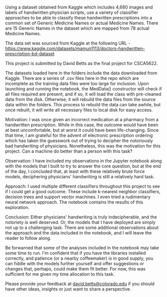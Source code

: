 Using a dataset obtained from Kaggle which includes 4,680 images and labels of handwritten physician scripts, use a variety of classifier approaches to be able to classify these handwritten prescriptions into a common set of Generic Medicine Names or actual Medicine Names. There are 15 Generic Names in the dataset which are mapped from 78 actual Medicine Names.

The data set was sourced from Kaggle at the following URL - https://www.kaggle.com/datasets/mamun1113/doctors-handwritten-prescription-bd-dataset

This project is submitted by David Betts as the final project for CSCA5622.

The datasets loaded here in the folders include the data downloaded from Kaggle. There are a series of .csv files here in the repo which are incomplete as the training data files were too large for inclusion.
Upon launching and running the notebook, the MedData() constructor will check if all files required are present, and if so, it will load the class with pre-cleaned data from the disk. Otherwise, it will rebuild the data files from the source data within the folders.
This process to rebuild the data can take awhile, but once rebuilt, it will write all necessary files to local disk for easy access.

Motivation: I was once given an incorrect medication at a pharmacy from a handwritten prescription. While in this case, the outcome would have been at best uncomfortable, but at worst it could have been life-changing. Since that time, I am grateful for the advent of electronic prescription ordering which has taken the guesswork out of trying to decipher the notoriously bad handwriting of physicians. Nonetheless, this was the motivation for this project. Can a machine do better than a person with this task?

Observation: I have included my observations in the Jupyter notebook along with the models that I built to try to answer the core question, but at the end of the day, I concluded that, at least with these relatively brute force models, deciphering physicians' handwriting is still a relatively hard task.

Approach: I used multiple different classifiers throughout this project to see if I could get a good outcome. These include k-nearest neighbor classifiers, decision trees and support vector machines. I even tried a rudimentary neural network approach. The notebook contains the results of this exploration.

Conclusion: Either physicians' handwriting is truly indecipherable, and the notoriety is well deserved. Or, the models that I have deployed are simply not up to a challenging task. There are some additional observations about the approach and the data included in the notebook, and I will leave the reader to follow along.

Be forwarned that some of the analyses included in the notebook may take some time to run. I'm confident that if you have the libraries installed correctly, and patience (or a nearby coffeemaker) is in good supply, you can fiddle with the models further yourself and offer suggestions or changes that, perhaps, could make them fit better. For now, this was sufficient for me given my time allocation to this task. 

Please provide your feedback at david.betts@colorado.edu if you should have other ideas, insights or just want to share a perspective. 
